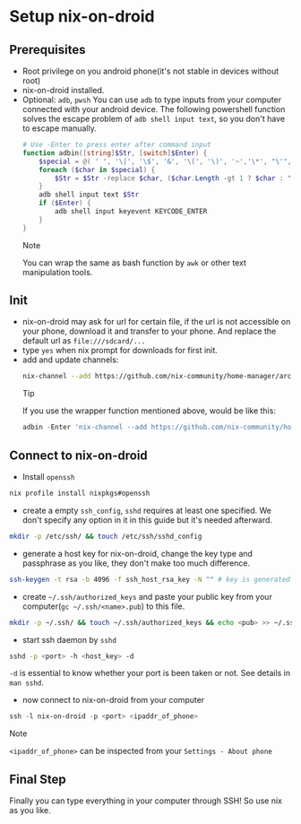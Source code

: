# Setup nix-on-droid

## Prerequisites

- Root privilege on you android phone(it's not stable in devices without root)
- nix-on-droid installed.
- Optional: `adb`, `pwsh`
    You can use `adb` to type inputs from your computer connected with your android device. 
    The following powershell function solves the escape problem of `adb shell input text`, so you don't have to escape manually.
    ```ps1
    # Use -Enter to press enter after command input
    function adbin([string]$Str, [switch]$Enter) {
        $special = @( ' ', '\|', '\$', '&', '\(', '\)', '~','\*', "\'",'"','<','>')
        foreach ($char in $special) {
            $Str = $Str -replace $char, ($char.Length -gt 1 ? $char : "\$char")
        }
        adb shell input text $Str
        if ($Enter) {
            adb shell input keyevent KEYCODE_ENTER
        }
    }
    ```
    > [!NOTE]
    > You can wrap the same as bash function by `awk` or other text manipulation tools.


## Init

- nix-on-droid may ask for url for certain file, if the url is not accessible on your phone, download it and transfer to your phone. And replace the default url as `file:///sdcard/...`
- type `yes` when nix prompt for downloads for first init.
- add and update channels: 
    ```sh
    nix-channel --add https://github.com/nix-community/home-manager/archive/release-24.05.tar.gz home-manager && channel
    ```
    > [!TIP]
    > If you use the wrapper function mentioned above, would be like this:
    >```ps1
    >adbin -Enter 'nix-channel --add https://github.com/nix-community/home-manager/archive/release-24.05.tar.gz home-manager'
    >```

## Connect to nix-on-droid

- Install `openssh`

```sh
nix profile install nixpkgs#openssh
```

- create a empty `ssh_config`, `sshd` requires at least one specified. We don't specify any option in it in this guide but it's needed afterward.

```sh
mkdir -p /etc/ssh/ && touch /etc/ssh/sshd_config
```

- generate a host key for nix-on-droid, change the key type and passphrase as you like, they don't make too much difference.

```sh
ssh-keygen -t rsa -b 4096 -f ssh_host_rsa_key -N "" # key is generated in pwd
```

- create `~/.ssh/authorized_keys` and paste your public key from your computer(`gc ~/.ssh/<name>.pub`) to this file.

```sh
mkdir -p ~/.ssh/ && touch ~/.ssh/authorized_keys && echo <pub> >> ~/.ssh/authorized_keys
```

- start ssh daemon by `sshd`

```sh
sshd -p <port> -h <host_key> -d
```

`-d` is essential to know whether your port is been taken or not. See details in `man sshd`.

- now connect to nix-on-droid from your computer

```ps1
ssh -l nix-on-droid -p <port> <ipaddr_of_phone>
```

> [!NOTE]
> `<ipaddr_of_phone>` can be inspected from your `Settings - About phone`

## Final Step

Finally you can type everything in your computer through SSH! So use nix as you like.
